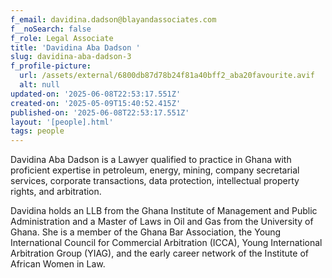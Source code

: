```yaml
---
f_email: davidina.dadson@blayandassociates.com
f__noSearch: false
f_role: Legal Associate
title: 'Davidina Aba Dadson '
slug: davidina-aba-dadson-3
f_profile-picture:
  url: /assets/external/6800db87d78b24f81a40bff2_aba20favourite.avif
  alt: null
updated-on: '2025-06-08T22:53:17.551Z'
created-on: '2025-05-09T15:40:52.415Z'
published-on: '2025-06-08T22:53:17.551Z'
layout: '[people].html'
tags: people
---
```


Davidina Aba Dadson is a Lawyer qualified to practice in Ghana with proficient expertise in petroleum, energy, mining, company secretarial services, corporate transactions, data protection, intellectual property rights, and arbitration.

Davidina holds an LLB from the Ghana Institute of Management and Public Administration and a Master of Laws in Oil and Gas from the University of Ghana. She is a member of the Ghana Bar Association, the Young International Council for Commercial Arbitration (ICCA), Young International Arbitration Group (YIAG), and the early career network of the Institute of African Women in Law.

‍

‍
